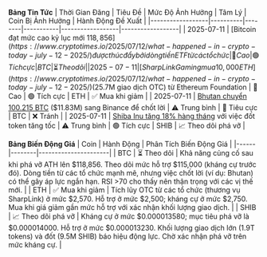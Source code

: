 **Bảng Tin Tức**
| Thời Gian Đăng | Tiêu Đề | Mức Độ Ảnh Hưởng | Tâm Lý | Coin Bị Ảnh Hưởng | Hành Động Đề Xuất |
|------------------|----------|--------|-----------|------------------|------------------|
| 2025-07-11 | [Bitcoin đạt mức cao kỷ lục mới $118,856](https://www.cryptotimes.io/2025/07/12/what-happened-in-crypto-today-july-12-2025/) được thúc đẩy bởi dòng tiền ETF từ các tổ chức | 🚨 Cao | 🟢 Tích cực | BTC | ⏳ Theo dõi |
| 2025-07-11 | [SharpLink Gaming mua 10,000 ETH](https://www.cryptotimes.io/2025/07/12/what-happened-in-crypto-today-july-12-2025/) ($25.7M giao dịch OTC) từ Ethereum Foundation | 🚨 Cao | 🟢 Tích cực | ETH | ✅ Mua khi giảm |
| 2025-07-11 | [Bhutan chuyển 100.215 BTC](https://www.cryptotimes.io/2025/07/12/what-happened-in-crypto-today-july-12-2025/) ($11.83M) sang Binance để chốt lời | ⚠️ Trung bình | 🔴 Tiêu cực | BTC | ❌ Tránh |
| 2025-07-11 | [Shiba Inu tăng 18% hàng tháng](https://www.coindesk.com/markets/2025/07/11/shiba-inu-s-18-monthly-price-gain-signals-potential-double-bottom-rally) với việc đốt token tăng tốc | ⚠️ Trung bình | 🟢 Tích cực | SHIB | 📈 Theo dõi phá vỡ |

**Bảng Biến Động Giá**
| Coin | Hành Động | Phân Tích Biến Động Giá |
|------|--------|----------------------|
| BTC | ⏳ Theo dõi | Khả năng củng cố sau khi phá vỡ ATH lên $118,856. Theo dõi mức hỗ trợ $115,000 (kháng cự trước đó). Dòng tiền từ các tổ chức mạnh mẽ, nhưng việc chốt lời (ví dụ: Bhutan) có thể gây áp lực ngắn hạn. RSI >70 cho thấy nên thận trọng với các vị thế mới. |
| ETH | ✅ Mua khi giảm | Tích lũy OTC từ các tổ chức (thương vụ SharpLink) ở mức $2,570. Hỗ trợ ở mức $2,500; kháng cự ở mức $2,750. Mua khi giá giảm gần mức hỗ trợ với xác nhận khối lượng giao dịch. |
| SHIB | 📈 Theo dõi phá vỡ | Kháng cự ở mức $0.000013580; mục tiêu phá vỡ là $0.000014000. Hỗ trợ ở mức $0.000013230. Khối lượng giao dịch lớn (1.9T tokens) và đốt (9.5M SHIB) báo hiệu động lực. Chờ xác nhận phá vỡ trên mức kháng cự. |
